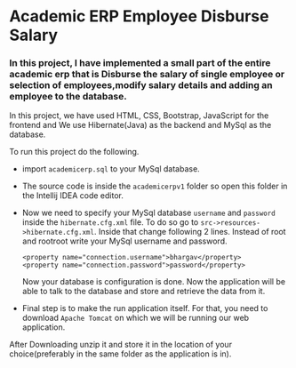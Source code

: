 # Academic ERP Employee Disburse Salary

### In this project, I have implemented a small part of the entire academic erp that is Disburse the salary of single employee or selection of employees,modify salary details and adding an employee to the database.

In this project, we have used HTML, CSS, Bootstrap, JavaScript for the frontend and We use Hibernate(Java) as the backend and MySql as the database.

To run this project do the following.

* import `academicerp.sql` to your MySql database.

* The source code is inside the `academicerpv1` folder so open this folder in the Intellij IDEA code editor.

* Now we need to specify your MySql database `username` and `password` inside the `hibernate.cfg.xml` file. To do so go to `src->resources->hibernate.cfg.xml`. 
Inside that change following 2 lines. Instead of root and rootroot write your MySql username and password.
  ``` 
  <property name="connection.username">bhargav</property>
  <property name="connection.password">password</property>
  ```
  Now your database is configuration is done. Now the application will be able to talk to the database and store and retrieve the data from it.

* Final step is to make the run application itself. For that, you need to download `Apache Tomcat` on which we will be running our web application.

After Downloading unzip it and store it in the location of your choice(preferably in the same folder as the application is in). 


